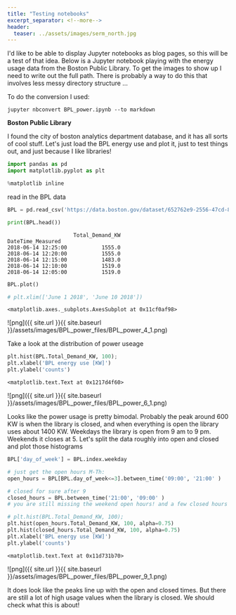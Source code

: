 ```yaml
---
title: "Testing notebooks"
excerpt_separator: <!--more-->
header:
  teaser: ../assets/images/serm_north.jpg
---
```


I'd like to be able to display Jupyter notebooks as blog pages, so this will be a test of that idea. Below is a Jupyter notebook playing with the energy usage data from the Boston Public Library. To get the images to show up I need to write out the full path. There is probably a way to do this that involves less messy directory structure ...

To do the conversion I used:

```
jupyter nbconvert BPL_power.ipynb --to markdown
```


**Boston Public Library**

I found the city of boston analytics department database, and it has all sorts of cool stuff. Let's just load the BPL energy use and plot it, just to test things out, and just because I like libraries!


```python
import pandas as pd
import matplotlib.pyplot as plt

%matplotlib inline
```

read in the BPL data


```python
BPL = pd.read_csv('https://data.boston.gov/dataset/652762e9-2556-47cd-8e80-798546992a57/resource/87c759ee-63b9-4aec-a00b-bba1672a20ef/download/copleylibraryelectricuse.csv', parse_dates=True, index_col=[0] )

print(BPL.head())

```

                         Total_Demand_KW
    DateTime_Measured                   
    2018-06-14 12:25:00           1555.0
    2018-06-14 12:20:00           1555.0
    2018-06-14 12:15:00           1483.0
    2018-06-14 12:10:00           1519.0
    2018-06-14 12:05:00           1519.0



```python
BPL.plot()

# plt.xlim(['June 1 2018', 'June 10 2018'])
```




    <matplotlib.axes._subplots.AxesSubplot at 0x11cf0af98>




![png]({{ site.url }}{{ site.baseurl }}/assets/images/BPL_power_files/BPL_power_4_1.png)


Take a look at the distribution of power useage



```python
plt.hist(BPL.Total_Demand_KW, 100);
plt.xlabel('BPL energy use [KW]')
plt.ylabel('counts')
```




    <matplotlib.text.Text at 0x1217d4f60>




![png]({{ site.url }}{{ site.baseurl }}/assets/images/BPL_power_files/BPL_power_6_1.png)


Looks like the power usage is pretty bimodal. Probably the peak around 600 KW is when the library is closed, and when everything is open the library uses about 1400 KW. Weekdays the library is open from 9 am to 9 pm. Weekends it closes at 5. Let's split the data roughly into open and closed and plot those histograms


```python
BPL['day_of_week'] = BPL.index.weekday

# just get the open hours M-Th:
open_hours = BPL[BPL.day_of_week<=3].between_time('09:00', '21:00' )

# closed for sure after 9
closed_hours = BPL.between_time('21:00', '09:00' )
# you are still missing the weekend open hours! and a few closed hours between 5 and 9 pm
```


```python
# plt.hist(BPL.Total_Demand_KW, 100);
plt.hist(open_hours.Total_Demand_KW, 100, alpha=0.75)
plt.hist(closed_hours.Total_Demand_KW, 100, alpha=0.75)
plt.xlabel('BPL energy use [KW]')
plt.ylabel('counts')
```




    <matplotlib.text.Text at 0x11d731b70>




![png]({{ site.url }}{{ site.baseurl }}/assets/images/BPL_power_files/BPL_power_9_1.png)


It does look like the peaks line up with the open and closed times. But there are still a lot of high usage values when the library is closed. We should check what this is about!


```python

```

